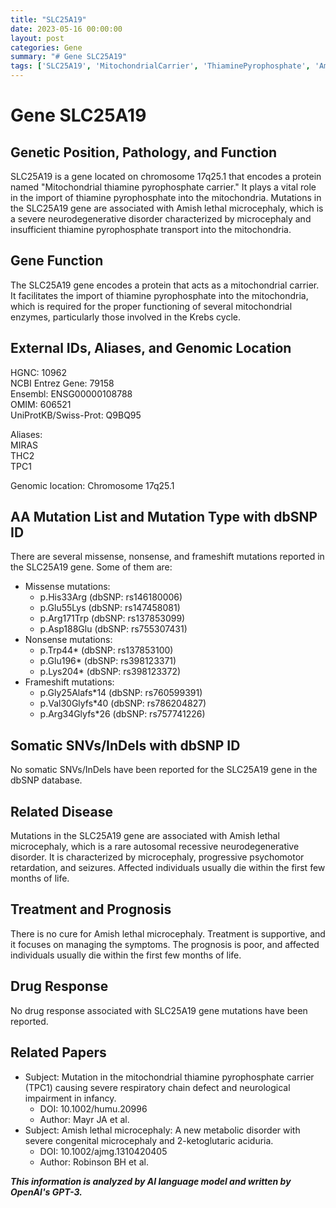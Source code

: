 ```yaml
---
title: "SLC25A19"
date: 2023-05-16 00:00:00
layout: post
categories: Gene
summary: "# Gene SLC25A19"
tags: ['SLC25A19', 'MitochondrialCarrier', 'ThiaminePyrophosphate', 'AmishLethalMicrocephaly', 'NeurodegenerativeDisorder', 'Mutation', 'Prognosis', 'Treatment']
---
```


# Gene SLC25A19

## Genetic Position, Pathology, and Function
SLC25A19 is a gene located on chromosome 17q25.1 that encodes a protein named "Mitochondrial thiamine pyrophosphate carrier." It plays a vital role in the import of thiamine pyrophosphate into the mitochondria. Mutations in the SLC25A19 gene are associated with Amish lethal microcephaly, which is a severe neurodegenerative disorder characterized by microcephaly and insufficient thiamine pyrophosphate transport into the mitochondria.

## Gene Function
The SLC25A19 gene encodes a protein that acts as a mitochondrial carrier. It facilitates the import of thiamine pyrophosphate into the mitochondria, which is required for the proper functioning of several mitochondrial enzymes, particularly those involved in the Krebs cycle.

## External IDs, Aliases, and Genomic Location
HGNC: 10962  
NCBI Entrez Gene: 79158  
Ensembl: ENSG00000108788  
OMIM: 606521  
UniProtKB/Swiss-Prot: Q9BQ95  

Aliases:  
MIRAS  
THC2  
TPC1  

Genomic location: Chromosome 17q25.1

## AA Mutation List and Mutation Type with dbSNP ID
There are several missense, nonsense, and frameshift mutations reported in the SLC25A19 gene. Some of them are:

- Missense mutations:
    - p.His33Arg (dbSNP: rs146180006)
    - p.Glu55Lys (dbSNP: rs147458081)
    - p.Arg171Trp (dbSNP: rs137853099)
    - p.Asp188Glu (dbSNP: rs755307431)
- Nonsense mutations:
    - p.Trp44* (dbSNP: rs137853100)
    - p.Glu196* (dbSNP: rs398123371)
    - p.Lys204* (dbSNP: rs398123372)
- Frameshift mutations:
    - p.Gly25Alafs*14 (dbSNP: rs760599391)
    - p.Val30Glyfs*40 (dbSNP: rs786204827)
    - p.Arg34Glyfs*26 (dbSNP: rs757741226)

## Somatic SNVs/InDels with dbSNP ID
No somatic SNVs/InDels have been reported for the SLC25A19 gene in the dbSNP database.

## Related Disease
Mutations in the SLC25A19 gene are associated with Amish lethal microcephaly, which is a rare autosomal recessive neurodegenerative disorder. It is characterized by microcephaly, progressive psychomotor retardation, and seizures. Affected individuals usually die within the first few months of life.

## Treatment and Prognosis
There is no cure for Amish lethal microcephaly. Treatment is supportive, and it focuses on managing the symptoms. The prognosis is poor, and affected individuals usually die within the first few months of life.

## Drug Response
No drug response associated with SLC25A19 gene mutations have been reported.

## Related Papers

- Subject: Mutation in the mitochondrial thiamine pyrophosphate carrier (TPC1) causing severe respiratory chain defect and neurological impairment in infancy.
  - DOI: 10.1002/humu.20996
  - Author: Mayr JA et al. 
- Subject: Amish lethal microcephaly: A new metabolic disorder with severe congenital microcephaly and 2-ketoglutaric aciduria.
  - DOI: 10.1002/ajmg.1310420405
  - Author: Robinson BH et al.

**_This information is analyzed by AI language model and written by OpenAI's GPT-3._**
